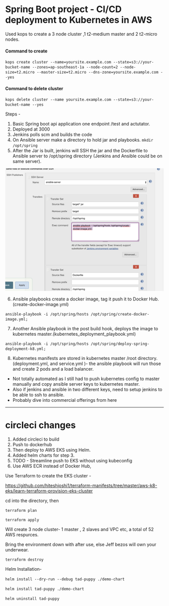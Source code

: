 # Spring Boot project - CI/CD deployment to Kubernetes in AWS

Used kops to create a 3 node cluster ,1 t2-medium master and 2 t2-micro nodes.

#### Command to create

```
kops create cluster --name=yoursite.example.com --state=s3://your-bucket-name --zones=ap-southeast-1a --node-count=2 --node-size=t2.micro --master-size=t2.micro --dns-zone=yoursite.example.com --yes
```

#### Command to delete cluster

```
kops delete cluster --name yoursite.example.com --state=s3://your-bucket-name --yes
```

Steps -

1. Basic Spring boot api application one endpoint /test and actutator.
2. Deployed at 3000
3. Jenkins polls scm and builds the code
4. On Ansible server make a directory to hold jar and playbooks.
   `mkdir /opt/spring`
5. After the Jar is built, jenkins will SSH the jar and the Dockerfile to Ansible server to /opt/spring directory (Jenkins and Ansible could be on same server).

![send-image-to-ansible-server](/images/ssh-to-ansible-server.png)

6. Ansible playbooks create a docker image, tag it push it to Docker Hub. (create-docker-image.yml)

```
ansible-playbook -i /opt/spring/hosts /opt/spring/create-docker-image.yml;
```

7. Another Ansible playbook in the post build hook, deploys the image to kubernetes master.(kubernetes_deployment_playbook.yml)

```
ansible-playbook -i /opt/spring/hosts /opt/spring/deploy-spring-deployment-k8.yml;
```

8. Kubernetes manifests are stored in kubernetes master /root directory. (deployment.yml, and service.yml )- the ansible playbook will run those and create 2 pods and a load balancer.

- Not totally automated as I still had to push kubernetes config to master manually and copy ansible server keys to kubernetes master.
- Also if jenkins and ansible in two different keys, need to setup jenkins to be able to ssh to ansible.
- Probably dive into commercial offerings from here

--------------------------------
# circleci changes

   1. Added circleci to build
   2. Push to dockerhub
   3. Then deploy to AWS EKS using Helm.
   4. Added helm charts for step 3.
   5. TODO - Streamline push to EKS without using kubeconfig
   6. Use AWS ECR instead of Docker Hub,


Use Terraform to create the EKS cluster -

https://github.com/hiteshjoshi1/terraform-manifests/tree/master/aws-k8-eks/learn-terraform-provision-eks-cluster

cd into the directory, then

```
terraform plan
```

```
terraform apply
```
Will create 3 node cluster- 1 master , 2 slaves
and VPC etc, a total of 52 AWS respurces.

Bring the environment down with after use, else Jeff bezos will own your underwear.

```
terraform destroy
```


Helm Installation-

```helm install --dry-run --debug tad-puppy ./demo-chart```

```helm install tad-puppy ./demo-chart```

```helm uninstall tad-puppy```


